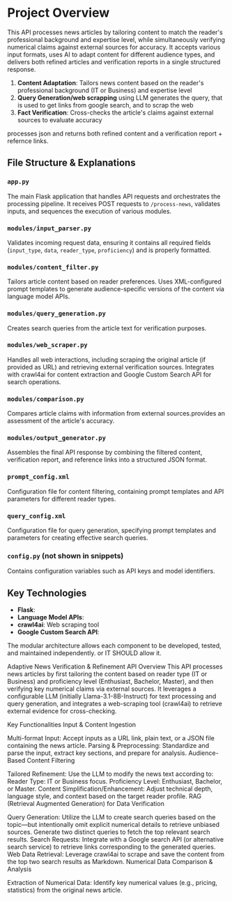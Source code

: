 # Project Overview
This API processes news articles by tailoring content to match the reader's professional background and expertise level, while simultaneously verifying numerical claims against external sources for accuracy. It accepts various input formats, uses AI to adapt content for different audience types, and delivers both refined articles and verification reports in a single structured response.


1. **Content Adaptation**: Tailors news content based on the reader's professional background (IT or Business) and expertise level
2. **Query Generation/web scrapping** using LLM generates the query, that is used to get links from google search, and to scrap the web
3. **Fact Verification**: Cross-checks the article's claims against external sources to evaluate accuracy

 processes json and returns both refined content and a verification report + refernce links.

## File Structure & Explanations

### `app.py`
The main Flask application that handles API requests and orchestrates the processing pipeline. It receives POST requests to `/process-news`, validates inputs, and sequences the execution of various modules.

### `modules/input_parser.py`
Validates incoming request data, ensuring it contains all required fields (`input_type`, `data`, `reader_type`, `proficiency`) and is properly formatted.

### `modules/content_filter.py`
Tailors article content based on reader preferences. Uses XML-configured prompt templates to generate audience-specific versions of the content via language model APIs.

### `modules/query_generation.py`
Creates search queries from the article text for verification purposes.

### `modules/web_scraper.py`
Handles all web interactions, including scraping the original article (if provided as URL) and retrieving external verification sources. Integrates with crawl4ai for content extraction and Google Custom Search API for search operations.

### `modules/comparison.py`
Compares article claims with information from external sources.provides an assessment of the article's accuracy.

### `modules/output_generator.py`
Assembles the final API response by combining the filtered content, verification report, and reference links into a structured JSON format.

### `prompt_config.xml`
Configuration file for content filtering, containing prompt templates and API parameters for different reader types.

### `query_config.xml`
Configuration file for query generation, specifying prompt templates and parameters for creating effective search queries.

### `config.py` (not shown in snippets)
Contains configuration variables such as API keys and model identifiers.

## Key Technologies

- **Flask**: 
- **Language Model APIs**:
- **crawl4ai**: Web scraping tool
- **Google Custom Search API**: 

The modular architecture allows each component to be developed, tested, and maintained independently. or IT SHOULD allow it. 


Adaptive News Verification & Refinement API
Overview
This API processes news articles by first tailoring the content based on reader type (IT or Business) and proficiency level (Enthusiast, Bachelor, Master), and then verifying key numerical claims via external sources. It leverages a configurable LLM (initially Llama-3.1-8B-Instruct) for text processing and query generation, and integrates a web-scraping tool (crawl4ai) to retrieve external evidence for cross-checking.


Key Functionalities
Input & Content Ingestion


Multi-format Input: Accept inputs as a URL link, plain text, or a JSON file containing the news article.
Parsing & Preprocessing: Standardize and parse the input, extract key sections, and prepare for analysis.
Audience-Based Content Filtering


Tailored Refinement: Use the LLM to modify the news text according to:
Reader Type: IT or Business focus.
Proficiency Level: Enthusiast, Bachelor, or Master.
Content Simplification/Enhancement: Adjust technical depth, language style, and context based on the target reader profile.
RAG (Retrieval Augmented Generation) for Data Verification


Query Generation:
Utilize the LLM to create search queries based on the topic—but intentionally omit explicit numerical details to retrieve unbiased sources.
Generate two distinct queries to fetch the top relevant search results.
Search Requests:
Integrate with a Google search API (or alternative search service) to retrieve links corresponding to the generated queries.
Web Data Retrieval:
Leverage crawl4ai to scrape and save the content from the top two search results as Markdown.
Numerical Data Comparison & Analysis


Extraction of Numerical Data: Identify key numerical values (e.g., pricing, statistics) from the original news article.
